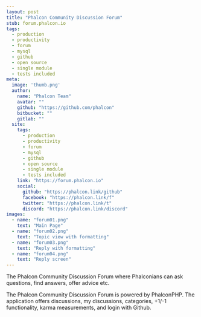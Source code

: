 ```yaml
---
layout: post
title: "Phalcon Community Discussion Forum"
stub: forum.phalcon.io
tags:
  - production
  - productivity
  - forum
  - mysql
  - github
  - open source
  - single module
  - tests included
meta:
  image: 'thumb.png'
  author:
    name: "Phalcon Team"
    avatar: ""
    github: "https://github.com/phalcon"
    bitbucket: ""
    gitlab: ""
  site:
    tags: 
      - production
      - productivity
      - forum
      - mysql
      - github
      - open source
      - single module
      - tests included
    link: "https://forum.phalcon.io"
    social:
      github: "https://phalcon.link/github"
      facebook: "https://phalcon.link/f"
      twitter: "https://phalcon.link/t"
      discord: "https://phalcon.link/discord"
images:
  - name: "forum01.png"
    text: "Main Page"
  - name: "forum02.png"
    text: "Topic view with formatting"
  - name: "forum03.png"
    text: "Reply with formatting"
  - name: "forum04.png"
    text: "Reply screen"
---
```

The Phalcon Community Discussion Forum where Phalconians can ask questions, find answers, offer advice etc.
<!--more-->
The Phalcon Community Discussion Forum is powered by PhalconPHP. The application offers discussions, my discussions, categories, +1/-1 functionality, karma measurements, and login with Github.
